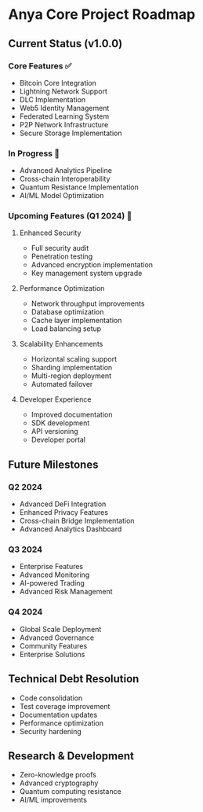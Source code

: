 # Anya Core Project Roadmap

## Current Status (v1.0.0)

### Core Features ✅
- Bitcoin Core Integration
- Lightning Network Support
- DLC Implementation
- Web5 Identity Management
- Federated Learning System
- P2P Network Infrastructure
- Secure Storage Implementation

### In Progress 🔄
- Advanced Analytics Pipeline
- Cross-chain Interoperability
- Quantum Resistance Implementation
- AI/ML Model Optimization

### Upcoming Features (Q1 2024) 🎯
1. Enhanced Security
   - Full security audit
   - Penetration testing
   - Advanced encryption implementation
   - Key management system upgrade

2. Performance Optimization
   - Network throughput improvements
   - Database optimization
   - Cache layer implementation
   - Load balancing setup

3. Scalability Enhancements
   - Horizontal scaling support
   - Sharding implementation
   - Multi-region deployment
   - Automated failover

4. Developer Experience
   - Improved documentation
   - SDK development
   - API versioning
   - Developer portal

## Future Milestones

### Q2 2024
- Advanced DeFi Integration
- Enhanced Privacy Features
- Cross-chain Bridge Implementation
- Advanced Analytics Dashboard

### Q3 2024
- Enterprise Features
- Advanced Monitoring
- AI-powered Trading
- Advanced Risk Management

### Q4 2024
- Global Scale Deployment
- Advanced Governance
- Community Features
- Enterprise Solutions

## Technical Debt Resolution
- Code consolidation
- Test coverage improvement
- Documentation updates
- Performance optimization
- Security hardening

## Research & Development
- Zero-knowledge proofs
- Advanced cryptography
- Quantum computing resistance
- AI/ML improvements
